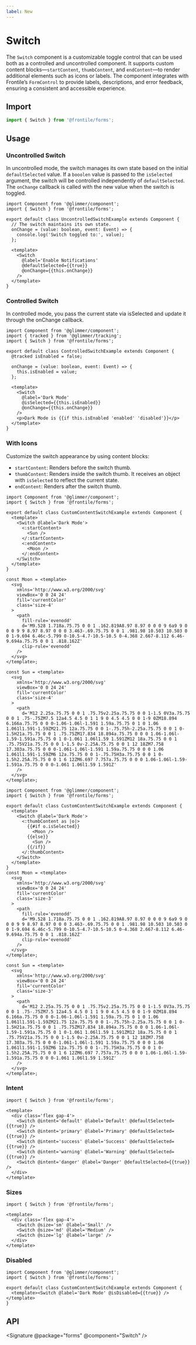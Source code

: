 ```yaml
---
label: New
---
```


# Switch

The `Switch` component is a customizable toggle control that can be used both as a controlled and uncontrolled component. It supports custom content blocks—`startContent`, `thumbContent`, and `endContent`—to render additional elements such as icons or labels. The component integrates with Frontile’s `FormControl` to provide labels, descriptions, and error feedback, ensuring a consistent and accessible experience.

## Import

```js
import { Switch } from '@frontile/forms';
```

## Usage

### Uncontrolled Switch

In uncontrolled mode, the switch manages its own state based on the initial `defaultSelected` value. If a `booolen` value is passed to the `isSelected` argument, the switch will be controlled independently of `defaultSelected`. The `onChange` callback is called with the new value when the switch is toggled.

```gts preview
import Component from '@glimmer/component';
import { Switch } from '@frontile/forms';

export default class UncontrolledSwitchExample extends Component {
  // The switch maintains its own state.
  onChange = (value: boolean, event: Event) => {
    console.log('Switch toggled to:', value);
  };

  <template>
    <Switch
      @label='Enable Notifications'
      @defaultSelected={{true}}
      @onChange={{this.onChange}}
    />
  </template>
}
```

### Controlled Switch

In controlled mode, you pass the current state via isSelected and update it through the onChange callback.

```gts preview
import Component from '@glimmer/component';
import { tracked } from '@glimmer/tracking';
import { Switch } from '@frontile/forms';

export default class ControlledSwitchExample extends Component {
  @tracked isEnabled = false;

  onChange = (value: boolean, event: Event) => {
    this.isEnabled = value;
  };

  <template>
    <Switch
      @label='Dark Mode'
      @isSelected={{this.isEnabled}}
      @onChange={{this.onChange}}
    />
    <p>Dark Mode is {{if this.isEnabled 'enabled' 'disabled'}}</p>
  </template>
}
```

### With Icons

Customize the switch appearance by using content blocks:

- `startContent`: Renders before the switch thumb.
- `thumbContent`: Renders inside the switch thumb. It receives an object with `isSelected` to reflect the current state.
- `endContent`: Renders after the switch thumb.

```gts preview
import Component from '@glimmer/component';
import { Switch } from '@frontile/forms';

export default class CustomContentSwitchExample extends Component {
  <template>
    <Switch @label='Dark Mode'>
      <:startContent>
        <Sun />
      </:startContent>
      <:endContent>
        <Moon />
      </:endContent>
    </Switch>
  </template>
}

const Moon = <template>
  <svg
    xmlns='http://www.w3.org/2000/svg'
    viewBox='0 0 24 24'
    fill='currentColor'
    class='size-4'
  >
    <path
      fill-rule='evenodd'
      d='M9.528 1.718a.75.75 0 0 1 .162.819A8.97 8.97 0 0 0 9 6a9 9 0 0 0 9 9 8.97 8.97 0 0 0 3.463-.69.75.75 0 0 1 .981.98 10.503 10.503 0 0 1-9.694 6.46c-5.799 0-10.5-4.7-10.5-10.5 0-4.368 2.667-8.112 6.46-9.694a.75.75 0 0 1 .818.162Z'
      clip-rule='evenodd'
    />
  </svg>
</template>;

const Sun = <template>
  <svg
    xmlns='http://www.w3.org/2000/svg'
    viewBox='0 0 24 24'
    fill='currentColor'
    class='size-4'
  >
    <path
      d='M12 2.25a.75.75 0 0 1 .75.75v2.25a.75.75 0 0 1-1.5 0V3a.75.75 0 0 1 .75-.75ZM7.5 12a4.5 4.5 0 1 1 9 0 4.5 4.5 0 0 1-9 0ZM18.894 6.166a.75.75 0 0 0-1.06-1.06l-1.591 1.59a.75.75 0 1 0 1.06 1.061l1.591-1.59ZM21.75 12a.75.75 0 0 1-.75.75h-2.25a.75.75 0 0 1 0-1.5H21a.75.75 0 0 1 .75.75ZM17.834 18.894a.75.75 0 0 0 1.06-1.06l-1.59-1.591a.75.75 0 1 0-1.061 1.06l1.59 1.591ZM12 18a.75.75 0 0 1 .75.75V21a.75.75 0 0 1-1.5 0v-2.25A.75.75 0 0 1 12 18ZM7.758 17.303a.75.75 0 0 0-1.061-1.06l-1.591 1.59a.75.75 0 0 0 1.06 1.061l1.591-1.59ZM6 12a.75.75 0 0 1-.75.75H3a.75.75 0 0 1 0-1.5h2.25A.75.75 0 0 1 6 12ZM6.697 7.757a.75.75 0 0 0 1.06-1.06l-1.59-1.591a.75.75 0 0 0-1.061 1.06l1.59 1.591Z'
    />
  </svg>
</template>;
```

```gts preview
import Component from '@glimmer/component';
import { Switch } from '@frontile/forms';

export default class CustomContentSwitchExample extends Component {
  <template>
    <Switch @label='Dark Mode'>
      <:thumbContent as |o|>
        {{#if o.isSelected}}
          <Moon />
        {{else}}
          <Sun />
        {{/if}}
      </:thumbContent>
    </Switch>
  </template>
}
const Moon = <template>
  <svg
    xmlns='http://www.w3.org/2000/svg'
    viewBox='0 0 24 24'
    fill='currentColor'
    class='size-3'
  >
    <path
      fill-rule='evenodd'
      d='M9.528 1.718a.75.75 0 0 1 .162.819A8.97 8.97 0 0 0 9 6a9 9 0 0 0 9 9 8.97 8.97 0 0 0 3.463-.69.75.75 0 0 1 .981.98 10.503 10.503 0 0 1-9.694 6.46c-5.799 0-10.5-4.7-10.5-10.5 0-4.368 2.667-8.112 6.46-9.694a.75.75 0 0 1 .818.162Z'
      clip-rule='evenodd'
    />
  </svg>
</template>;

const Sun = <template>
  <svg
    xmlns='http://www.w3.org/2000/svg'
    viewBox='0 0 24 24'
    fill='currentColor'
    class='size-3'
  >
    <path
      d='M12 2.25a.75.75 0 0 1 .75.75v2.25a.75.75 0 0 1-1.5 0V3a.75.75 0 0 1 .75-.75ZM7.5 12a4.5 4.5 0 1 1 9 0 4.5 4.5 0 0 1-9 0ZM18.894 6.166a.75.75 0 0 0-1.06-1.06l-1.591 1.59a.75.75 0 1 0 1.06 1.061l1.591-1.59ZM21.75 12a.75.75 0 0 1-.75.75h-2.25a.75.75 0 0 1 0-1.5H21a.75.75 0 0 1 .75.75ZM17.834 18.894a.75.75 0 0 0 1.06-1.06l-1.59-1.591a.75.75 0 1 0-1.061 1.06l1.59 1.591ZM12 18a.75.75 0 0 1 .75.75V21a.75.75 0 0 1-1.5 0v-2.25A.75.75 0 0 1 12 18ZM7.758 17.303a.75.75 0 0 0-1.061-1.06l-1.591 1.59a.75.75 0 0 0 1.06 1.061l1.591-1.59ZM6 12a.75.75 0 0 1-.75.75H3a.75.75 0 0 1 0-1.5h2.25A.75.75 0 0 1 6 12ZM6.697 7.757a.75.75 0 0 0 1.06-1.06l-1.59-1.591a.75.75 0 0 0-1.061 1.06l1.59 1.591Z'
    />
  </svg>
</template>;
```

### Intent

```gts preview
import { Switch } from '@frontile/forms';

<template>
  <div class='flex gap-4'>
    <Switch @intent='default' @label='Default' @defaultSelected={{true}} />
    <Switch @intent='primary' @label='Primary' @defaultSelected={{true}} />
    <Switch @intent='success' @label='Success' @defaultSelected={{true}} />
    <Switch @intent='warning' @label='Warning' @defaultSelected={{true}} />
    <Switch @intent='danger' @label='Danger' @defaultSelected={{true}} />
  </div>
</template>
```

### Sizes

```gts preview
import { Switch } from '@frontile/forms';

<template>
  <div class='flex gap-4'>
    <Switch @size='sm' @label='Small' />
    <Switch @size='md' @label='Medium' />
    <Switch @size='lg' @label='large' />
  </div>
</template>
```

### Disabled

```gts preview
import Component from '@glimmer/component';
import { Switch } from '@frontile/forms';

export default class CustomContentSwitchExample extends Component {
  <template><Switch @label='Dark Mode' @isDisabled={{true}} /></template>
}
```

## API

<Signature @package="forms" @component="Switch" />
